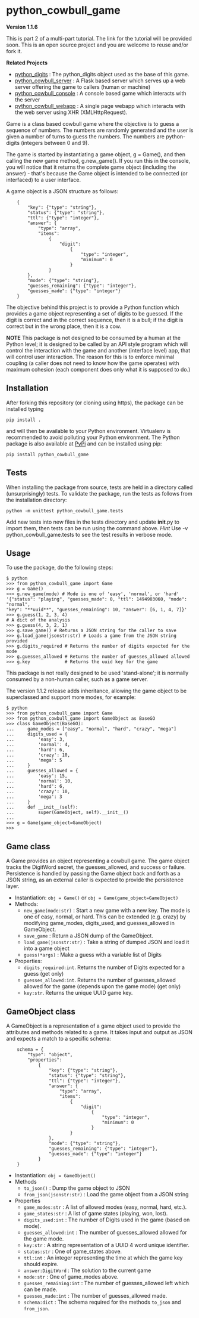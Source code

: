 # python_cowbull_game

**Version 1.1.6**

This is part 2 of a multi-part tutorial. The link for the tutorial will be provided soon.
This is an open source project and you are welcome to reuse and/or fork it.

**Related Projects**
* [python_digits](https://github.com/dsandersAzure/python_digits) : The python_digits object
used as the base of this game.
* [python_cowbull_server](https://github.com/dsandersAzure/python_cowbull_server) : A Flask
based server which serves up a web server offering the game to callers (human or machine)
* [python_cowbull_console](https://github.com/dsandersAzure/python_cowbull_console) : A
console based game which interacts with the server
* [python_cowbull_webapp](https://github.com/dsandersAzure/python_cowbull_webapp) : A single
page webapp which interacts with the web server using XHR (XMLHttpRequest).

Game is a class based cowbull game where the objective is to guess a sequence of numbers.
The numbers are randomly generated and the user is given a number of turns to guess the
numbers. The numbers are python-digits (integers between 0 and 9).

The game is started by instantiating a game object, g = Game(), and then calling the new
game method, g.new_game(). If you run this in the console, you will notice that it returns
the complete game object (including the answer) - that's because the Game object is
intended to be connected (or interfaced) to a user interface.

A game object is a JSON structure as follows:

```
    {
        "key": {"type": "string"},
        "status": {"type": "string"},
        "ttl": {"type": "integer"},
        "answer": {
            "type": "array",
            "items":
                {
                    "digit":
                        {
                            "type": "integer",
                            "minimum": 0
                        }
                }
        },
        "mode": {"type": "string"},
        "guesses_remaining": {"type": "integer"},
        "guesses_made": {"type": "integer"}
    }
```

The objective behind this project is to provide a Python function which provides a game
object representing a set of digits to be guessed. If the digit is correct and in the
correct sequence, then it is a bull; if the digit is correct but in the wrong place, then
it is a cow.

**NOTE** This package is not designed to be consumed by a human at the Python level;
it is designed to be called by an API style program which will control the interaction
with the game and another (interface level) app, that will control user interaction. 
The reason for this is to enforce minimal coupling (a caller does not need to know
how the game operates) with maximum cohesion (each component does only what it is 
supposed to do.)

## Installation
After forking this repository (or cloning using https), the package can be installed typing

```pip install .```

and will then be available to your Python environment. Virtualenv is recommended to avoid polluting your
Python environment. The Python package is also available at [PyPi](https://pypi.python.org/pypi?name=python-cowbull-game&:action=display)
and can be installed using
pip:

```pip install python_cowbull_game```

## Tests
When installing the package from source, tests are held in a directory called (unsurprisingly) tests.
To validate the package, run the tests as follows from the installation directory:

```python -m unittest python_cowbull_game.tests```

Add new tests into new files in the tests directory and update __init__.py to import them, then
tests can be run using the command above. *Hint* Use -v python_cowbull_game.tests to see the test results
in verbose mode.

## Usage
To use the package, do the following steps:

```
$ python
>>> from python_cowbull_game import Game
>>> g = Game()
>>> g.new_game(mode) # Mode is one of 'easy', 'normal', or 'hard'
'{"status": "playing", "guesses_made": 0, "ttl": 1494903060, "mode": "normal",
"key": "**uuid**", "guesses_remaining": 10, "answer": [6, 1, 4, 7]}'
>>> g.guess(1, 2, 3, 4)
# A dict of the analysis
>>> g.guess(4, 3, 2, 1)
>>> g.save_game() # Returns a JSON string for the caller to save
>>> g.load_game(jsonstr:str) # Loads a game from the JSON string provided
>>> g.digits_required # Returns the number of digits expected for the mode
>>> g.guesses_allowed # Returns the number of guesses_allowed allowed
>>> g.key             # Returns the uuid key for the game
```
This package is not really designed to be used 'stand-alone'; it is normally
consumed by a non-human caller, such as a game server.

The version 1.1.2 release adds inheritance, allowing the game object
to be superclassed and support more modes, for example:

```
$ python
>>> from python_cowbull_game import Game
>>> from python_cowbull_game import GameObject as BaseGO
>>> class GameObject(BaseGO):
...     game_modes = ["easy", "normal", "hard", "crazy", "mega"]
...     digits_used = {
...         'easy': 3,
...         'normal': 4,
...         'hard': 6,
...         'crazy': 10,
...         'mega': 5
...     }
...     guesses_allowed = {
...         'easy': 15,
...         'normal': 10,
...         'hard': 6,
...         'crazy': 10,
...         'mega': 3
...     }
...     def __init__(self):
...         super(GameObject, self).__init__()
...
>>> g = Game(game_object=GameObject)
>>>
```

## Game class
A Game provides an object representing a cowbull game. The game object tracks the
DigitWord secret, the guesses_allowed, and success or failure. Persistence is handled by
passing the Game object back and forth as a JSON string, as an external caller
is expected to provide the persistence layer.

* Instantiation: ```obj = Game()``` or ```obj = Game(game_object=GameObject)```
* Methods:
  * ``new_game(mode:str)`` : Start a new game with a new key. The mode is one
  of easy, normal, or hard. This can be extended (e.g. crazy) by modifying game_modes,
  digits_used, and guesses_allowed in GameObject.
  * ``save_game`` : Return a JSON dump of the GameObject.
  * ``load_game(jsonstr:str)`` : Take a string of dumped JSON and load it into a game
  object
  * ``guess(*args)`` : Make a guess with a variable list of Digits
* Properties:
  * ``digits_required:int``. Returns the number of Digits expected for a guess (get only)
  * ``guesses_allowed:int``. Returns the number of guesses_allowed allowed for the game (depends
  upon the game mode) (get only)
  * ``key:str``. Returns the unique UUID game key.



## GameObject class
A GameObject is a representation of a game object used to provide the attributes and
methods related to a game. It takes input and output as JSON and expects a match to a
specific schema:

```
    schema = {
        "type": "object",
        "properties":
            {
                "key": {"type": "string"},
                "status": {"type": "string"},
                "ttl": {"type": "integer"},
                "answer": {
                    "type": "array",
                    "items":
                        {
                            "digit":
                                {
                                    "type": "integer",
                                    "minimum": 0
                                }
                        }
                },
                "mode": {"type": "string"},
                "guesses_remaining": {"type": "integer"},
                "guesses_made": {"type": "integer"}
            }
    }
```

* Instantiation: ```obj = GameObject()``` 
* Methods
  * ``to_json()`` : Dump the game object to JSON
  * ``from_json(jsonstr:str)`` : Load the game object from a JSON string
* Properties
  * ``game_modes:str`` : A list of allowed modes (easy, normal, hard, etc.).
  * ``game_states:str`` : A list of game states (playing, won, lost).
  * ``digits_used:int`` : The number of Digits used in the game (based on mode).
  * ``guesses_allowed:int`` : The number of guesses_allowed allowed for the game mode.
  * ``key:str`` : A string representation of a UUID 4 word unique identifier.
  * ``status:str`` : One of game_states above.
  * ``ttl:int`` : An integer representing the time at which the game key 
  should expire.
  * ``answer:DigitWord`` : The solution to the current game
  * ``mode:str`` : One of game_modes above.
  * ``guesses_remaining:int`` : The number of guesses_allowed left which can be made.
  * ``guesses_made:int`` : The number of guesses_allowed made.
  * ``schema:dict`` : The schema required for the methods ``to_json`` and ``from_json``.
